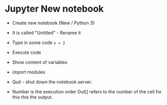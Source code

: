 # Jupyter New notebook

* Create new notebook (New / Python 3)
* It is called "Untitled" - Rename it
* Type in some code `x = 2`
* Execute code
* Show content of variables
* import modules
* Quit - shut down the notebook server.

* Number is the execution order Out[] refers to the number of the cell for this this the output.


